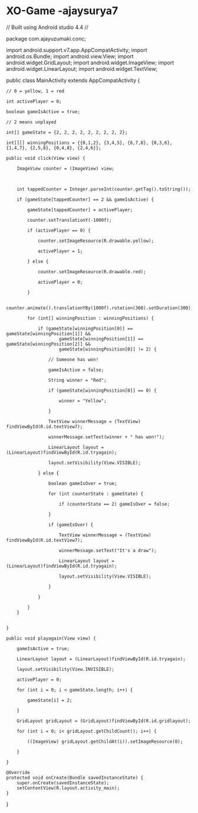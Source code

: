 # XO-Game -ajaysurya7
// Built using Android studio 4.4 //

package com.ajayuzumaki.conc;

import android.support.v7.app.AppCompatActivity;
import android.os.Bundle;
import android.view.View;
import android.widget.GridLayout;
import android.widget.ImageView;
import android.widget.LinearLayout;
import android.widget.TextView;



public class MainActivity extends AppCompatActivity {

    // 0 = yellow, 1 = red

    int activePlayer = 0;

    boolean gameIsActive = true;

    // 2 means unplayed

    int[] gameState = {2, 2, 2, 2, 2, 2, 2, 2, 2};

    int[][] winningPositions = {{0,1,2}, {3,4,5}, {6,7,8}, {0,3,6}, {1,4,7}, {2,5,8}, {0,4,8}, {2,4,6}};

    public void click(View view) {

        ImageView counter = (ImageView) view;



        int tappedCounter = Integer.parseInt(counter.getTag().toString());

        if (gameState[tappedCounter] == 2 && gameIsActive) {

            gameState[tappedCounter] = activePlayer;

            counter.setTranslationY(-1000f);

            if (activePlayer == 0) {

                counter.setImageResource(R.drawable.yellow);

                activePlayer = 1;

            } else {

                counter.setImageResource(R.drawable.red);

                activePlayer = 0;

            }

            counter.animate().translationYBy(1000f).rotation(360).setDuration(300);

            for (int[] winningPosition : winningPositions) {

                if (gameState[winningPosition[0]] == gameState[winningPosition[1]] &&
                        gameState[winningPosition[1]] == gameState[winningPosition[2]] &&
                        gameState[winningPosition[0]] != 2) {

                    // Someone has won!

                    gameIsActive = false;

                    String winner = "Red";

                    if (gameState[winningPosition[0]] == 0) {

                        winner = "Yellow";

                    }

                    TextView winnerMessage = (TextView) findViewById(R.id.textView7);

                    winnerMessage.setText(winner + " has won!");

                    LinearLayout layout = (LinearLayout)findViewById(R.id.tryagain);

                    layout.setVisibility(View.VISIBLE);

                } else {

                    boolean gameIsOver = true;

                    for (int counterState : gameState) {

                        if (counterState == 2) gameIsOver = false;

                    }

                    if (gameIsOver) {

                        TextView winnerMessage = (TextView) findViewById(R.id.textView7);

                        winnerMessage.setText("It's a draw");

                        LinearLayout layout = (LinearLayout)findViewById(R.id.tryagain);

                        layout.setVisibility(View.VISIBLE);

                    }

                }

            }
        }


    }

    public void playagain(View view) {

        gameIsActive = true;

        LinearLayout layout = (LinearLayout)findViewById(R.id.tryagain);

        layout.setVisibility(View.INVISIBLE);

        activePlayer = 0;

        for (int i = 0; i < gameState.length; i++) {

            gameState[i] = 2;

        }

        GridLayout gridLayout = (GridLayout)findViewById(R.id.gridlayout);

        for (int i = 0; i< gridLayout.getChildCount(); i++) {

            ((ImageView) gridLayout.getChildAt(i)).setImageResource(0);

        }

    }

    @Override
    protected void onCreate(Bundle savedInstanceState) {
        super.onCreate(savedInstanceState);
        setContentView(R.layout.activity_main);
    }
}
